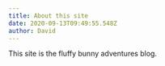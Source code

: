 ```yaml
---
title: About this site
date: 2020-09-13T09:49:55.548Z
author: David
---
```


This site is the fluffy bunny adventures blog.